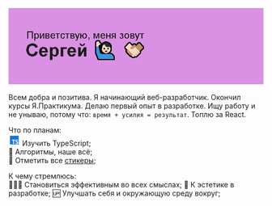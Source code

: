 <img alt="Приветствие в readme профиля" src="/header.png"> </img>

Всем добра и позитива. Я начинающий веб-разработчик. Окончил курсы Я.Практикума. Делаю первый опыт в разработке. Ищу работу и не унываю, потому что: `время + усилия = результат`. Топлю за React.

Что по планам:\
<img alt="Иконка TypeScript" width="23" height="23" src="/assets/icons/icons8-typescript-48.png"></img> Изучить TypeScript;\
🔣 Алгоритмы, наше всё;\
🎫 Отметить все [стикеры](https://miro.com/app/board/uXjVNHxhl30=/?share_link_id=162594989692);

К чему стремлюсь:\
🦸🏻‍♂️ Становиться эффективным во всех смыслах;
🏯 К эстетике в разработке;
🆙 Улучшать себя и окружающую среду вокруг;
